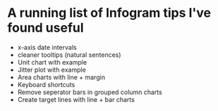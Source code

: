 # A running list of Infogram tips I've found useful
- x-axis date intervals
- cleaner tooltips (natural sentences)
- Unit chart with example
- Jitter plot with example
- Area charts with line + margin
- Keyboard shortcuts
- Remove seperator bars in grouped column charts
- Create target lines with line + bar charts
